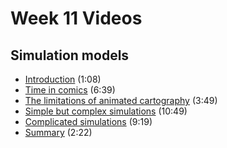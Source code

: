 # Week 11 Videos
## Simulation models
+ [Introduction](https://southosullivan.com/geog315/video/week-11-lecture-01/simulations-01.mp4) (1:08)
+ [Time in comics](https://southosullivan.com/geog315/video/week-11-lecture-01/simulations-02.mp4) (6:39)
+ [The limitations of animated cartography](https://southosullivan.com/geog315/video/week-11-lecture-01/simulations-03.mp4) (3:49)
+ [Simple but complex simulations](https://southosullivan.com/geog315/video/week-11-lecture-01/simulations-04.mp4) (10:49)
+ [Complicated simulations](https://southosullivan.com/geog315/video/week-11-lecture-01/simulations-05.mp4) (9:19)
+ [Summary](https://southosullivan.com/geog315/video/week-11-lecture-01/simulations-06.mp4) (2:22)
